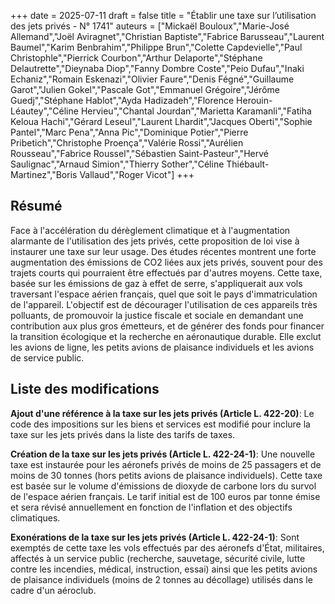 +++
date = 2025-07-11
draft = false
title = "Établir une taxe sur l’utilisation des jets privés - N° 1741"
auteurs = ["Mickaël Bouloux","Marie-José Allemand","Joël Aviragnet","Christian Baptiste","Fabrice Barusseau","Laurent Baumel","Karim Benbrahim","Philippe Brun","Colette Capdevielle","Paul Christophle","Pierrick Courbon","Arthur Delaporte","Stéphane Delautrette","Dieynaba Diop","Fanny Dombre Coste","Peio Dufau","Inaki Echaniz","Romain Eskenazi","Olivier Faure","Denis Fégné","Guillaume Garot","Julien Gokel","Pascale Got","Emmanuel Grégoire","Jérôme Guedj","Stéphane Hablot","Ayda Hadizadeh","Florence Herouin-Léautey","Céline Hervieu","Chantal Jourdan","Marietta Karamanli","Fatiha Keloua Hachi","Gérard Leseul","Laurent Lhardit","Jacques Oberti","Sophie Pantel","Marc Pena","Anna Pic","Dominique Potier","Pierre Pribetich","Christophe Proença","Valérie Rossi","Aurélien Rousseau","Fabrice Roussel","Sébastien Saint-Pasteur","Hervé Saulignac","Arnaud Simion","Thierry Sother","Céline Thiébault-Martinez","Boris Vallaud","Roger Vicot"]
+++

## Résumé

Face à l'accélération du dérèglement climatique et à l'augmentation alarmante de l'utilisation des jets privés, cette proposition de loi vise à instaurer une taxe sur leur usage. Des études récentes montrent une forte augmentation des émissions de CO2 liées aux jets privés, souvent pour des trajets courts qui pourraient être effectués par d'autres moyens. Cette taxe, basée sur les émissions de gaz à effet de serre, s'appliquerait aux vols traversant l'espace aérien français, quel que soit le pays d'immatriculation de l'appareil. L'objectif est de décourager l'utilisation de ces appareils très polluants, de promouvoir la justice fiscale et sociale en demandant une contribution aux plus gros émetteurs, et de générer des fonds pour financer la transition écologique et la recherche en aéronautique durable. Elle exclut les avions de ligne, les petits avions de plaisance individuels et les avions de service public.

## Liste des modifications

**Ajout d'une référence à la taxe sur les jets privés (Article L. 422-20)**: Le code des impositions sur les biens et services est modifié pour inclure la taxe sur les jets privés dans la liste des tarifs de taxes.

**Création de la taxe sur les jets privés (Article L. 422-24-1)**: Une nouvelle taxe est instaurée pour les aéronefs privés de moins de 25 passagers et de moins de 30 tonnes (hors petits avions de plaisance individuels). Cette taxe est basée sur le volume d'émissions de dioxyde de carbone lors du survol de l'espace aérien français. Le tarif initial est de 100 euros par tonne émise et sera révisé annuellement en fonction de l'inflation et des objectifs climatiques.

**Exonérations de la taxe sur les jets privés (Article L. 422-24-1)**: Sont exemptés de cette taxe les vols effectués par des aéronefs d'État, militaires, affectés à un service public (recherche, sauvetage, sécurité civile, lutte contre les incendies, médical, instruction, essai) ainsi que les petits avions de plaisance individuels (moins de 2 tonnes au décollage) utilisés dans le cadre d'un aéroclub.
